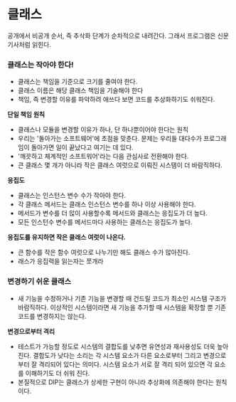 # 클래스

공개에서 비공개 순서, 즉 추삭화 단계가 순차적으로 내려간다. 그래서 프로그램은 신문 기사처럼 읽힌다.

### 클래스는 작아야 한다!

- 클래스는 책임을 기준으로 크기를 줄여야 한다.
- 클래스 이름은 해당 클래스 책임을 기술해야 한다
- 책임, 즉 변경할 이유를 파악하려 애쓰다 보면 코드를 추상화하기도 쉬워진다.

**단일 책임 원칙**

- 클래스나 모듈을 변경할 이유가 하나, 단 하나뿐이어야 한다는 원칙
- 우리는 '돌아가는 소프트웨어'에 초점을 맞춘다. 문제는 우리들 대다수가 프로그래임이 돌아가면 일이 끝났다고 여기는 데 있다.
- '깨끗하고 체계적인 소프트워어'라는 다음 관심사로 전환해야 한다.
- 큰 클래스 몇 개가 아니라 작은 클래스 여럿으로 이뤄진 시스템이 더 바람직하다.

**응집도**

- 클래스는 인스턴스 변수 수가 작아야 한다.
- 각 클래스 메서드는 클래스 인스턴스 변수를 하나 이상 사용해야 한다.
- 메서드가 변수를 더 많이 사용할수록 메서드와 클래스는 응집도가 더 높다.
- 모든 인스턴수 변수를 메서드마다 사용하는 클래스는 응집도가 높다.

**응집도를 유지하면 작은 클래스 여럿이 나온다.**

- 큰 함수를 작은 함수 여럿으로 나누기만 해도 클래스 수가 많아진다.
- 래스가 응집력을 읽는자는 쪼개라

### 변경하기 쉬운 클래스

- 새 기능을 수정하거나 기존 기능을 변경할 때 건드릴 코드가 최소인 시스템 구조가 바람직하다.
이상적인 시스템이라면 새 기능을 추가할 때 시스템을 확장할 뿐 기존 코드를 변경하지는 않는다.

**변경으로부터 격리**

- 테스트가 가능할 정도로 시스템의 결합도를 낮추면 유연성과 재사용성도 더욱 높아진다. 결합도가 낮다는 소리는 각 시스템 요소가 다른 요소로부터 그리고 변경으로부터 잘 격리되어 있다는 의미다.
시스템 요소가 서로 잘 격리 되어 있으면 각 요소를 이해하기도 더 쉬워 진다.
- 본질적으로 DIP는 클래스가 상세한 구현이 아니라 추상화에 의존해야 한다는 원칙이다.



